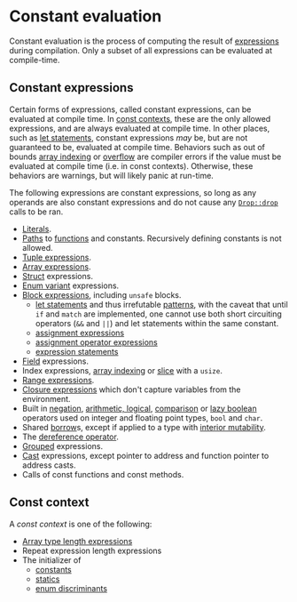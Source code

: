 # Constant evaluation

Constant evaluation is the process of computing the result of
[expressions] during compilation. Only a subset of all expressions
can be evaluated at compile-time.

## Constant expressions

Certain forms of expressions, called constant expressions, can be evaluated at
compile time. In [const contexts](#const-context), these are the only allowed
expressions, and are always evaluated at compile time. In other places, such as
[let statements], constant expressions *may*
be, but are not guaranteed to be, evaluated at compile time. Behaviors such as
out of bounds [array indexing] or [overflow] are compiler errors if the value
must be evaluated at compile time (i.e. in const contexts). Otherwise, these
behaviors are warnings, but will likely panic at run-time.

The following expressions are constant expressions, so long as any operands are
also constant expressions and do not cause any [`Drop::drop`][destructors] calls
to be ran.

* [Literals].
* [Paths] to [functions] and constants.
  Recursively defining constants is not allowed.
* [Tuple expressions].
* [Array expressions].
* [Struct] expressions.
* [Enum variant] expressions.
* [Block expressions], including `unsafe` blocks.
    * [let statements] and thus irrefutable [patterns], with the caveat that until `if` and `match`
    are implemented, one cannot use both short circuiting operators (`&&` and `||`) and let
    statements within the same constant.
    * [assignment expressions]
    * [assignment operator expressions]
    * [expression statements]
* [Field] expressions.
* Index expressions, [array indexing] or [slice] with a `usize`.
* [Range expressions].
* [Closure expressions] which don't capture variables from the environment.
* Built in [negation], [arithmetic, logical], [comparison] or [lazy boolean]
  operators used on integer and floating point types, `bool` and `char`.
* Shared [borrow]s, except if applied to a type with [interior mutability].
* The [dereference operator].
* [Grouped] expressions.
* [Cast] expressions, except pointer to address and
  function pointer to address casts.
* Calls of const functions and const methods.

## Const context

A _const context_ is one of the following:

* [Array type length expressions]
* Repeat expression length expressions
* The initializer of
  * [constants]
  * [statics]
  * [enum discriminants]

[arithmetic, logical]:  expressions/operator-expr.html#arithmetic-and-logical-binary-operators
[array expressions]:    expressions/array-expr.html
[array indexing]:       expressions/array-expr.html#array-and-slice-indexing-expressions
[array indexing]:       expressions/array-expr.html#array-and-slice-indexing-expressions
[array type length expressions]: types/array.html
[assignment expressions]: expressions/operator-expr.html#assignment-expressions
[assignment operator expressions]: expressions/operator-expr.html#compound-assignment-expressions
[block expressions]:    expressions/block-expr.html
[borrow]:               expressions/operator-expr.html#borrow-operators
[cast]:                 expressions/operator-expr.html#type-cast-expressions
[closure expressions]:  expressions/closure-expr.html
[comparison]:           expressions/operator-expr.html#comparison-operators
[constants]:            items/constant-items.html
[dereference operator]: expressions/operator-expr.html#the-dereference-operator
[destructors]:          destructors.html
[enum discriminants]:   items/enumerations.html#custom-discriminant-values-for-field-less-enumerations
[enum variant]:         expressions/enum-variant-expr.html
[expression statements]: statements.html#expression-statements
[expressions]:          expressions.html
[field]:                expressions/field-expr.html
[functions]:            items/functions.html
[grouped]:              expressions/grouped-expr.html
[interior mutability]:  interior-mutability.html
[lazy boolean]:         expressions/operator-expr.html#lazy-boolean-operators
[let statements]:       statements.html#let-statements
[literals]:             expressions/literal-expr.html
[negation]:             expressions/operator-expr.html#negation-operators
[overflow]:             expressions/operator-expr.html#overflow
[paths]:                expressions/path-expr.html
[patterns]:             patterns.html
[range expressions]:    expressions/range-expr.html
[slice]:                types/slice.html
[statics]:              items/static-items.html
[struct]:               expressions/struct-expr.html
[tuple expressions]:    expressions/tuple-expr.html

